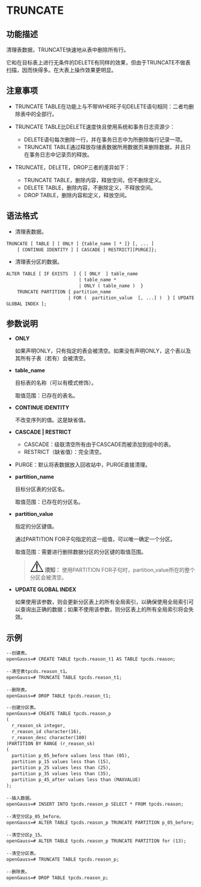 # TRUNCATE<a name="ZH-CN_TOPIC_0289900169"></a>

## 功能描述<a name="zh-cn_topic_0283137291_zh-cn_topic_0237122193_zh-cn_topic_0059777694_sf3e0cbc4893c4042ac208fca35e705e8"></a>

清理表数据，TRUNCATE快速地从表中删除所有行。

它和在目标表上进行无条件的DELETE有同样的效果，但由于TRUNCATE不做表扫描，因而快得多。在大表上操作效果更明显。

## 注意事项<a name="zh-cn_topic_0283137291_zh-cn_topic_0237122193_section5258164117111"></a>

-   TRUNCATE TABLE在功能上与不带WHERE子句DELETE语句相同：二者均删除表中的全部行。
-   TRUNCATE TABLE比DELETE速度快且使用系统和事务日志资源少：
    -   DELETE语句每次删除一行，并在事务日志中为所删除每行记录一项。
    -   TRUNCATE TABLE通过释放存储表数据所用数据页来删除数据，并且只在事务日志中记录页的释放。

-   TRUNCATE，DELETE，DROP三者的差异如下：
    -   TRUNCATE TABLE，删除内容，释放空间，但不删除定义。
    -   DELETE TABLE，删除内容，不删除定义，不释放空间。
    -   DROP TABLE，删除内容和定义，释放空间。


## 语法格式<a name="zh-cn_topic_0283137291_zh-cn_topic_0237122193_zh-cn_topic_0059777694_s8446a9bd83d843dfa13302117908ed38"></a>

-   清理表数据。

```
TRUNCATE [ TABLE ] [ ONLY ] {table_name [ * ]} [, ... ]
    [ CONTINUE IDENTITY ] [ CASCADE | RESTRICT][PURGE]};
```

-   清理表分区的数据。

```
ALTER TABLE [ IF EXISTS  ] { [ ONLY  ] table_name  
                           | table_name *  
                           | ONLY ( table_name )  } 
    TRUNCATE PARTITION { partition_name  
                       | FOR (  partition_value  [, ...] )  } [ UPDATE GLOBAL INDEX ];
```

## 参数说明<a name="zh-cn_topic_0283137291_zh-cn_topic_0237122193_zh-cn_topic_0059777694_sdbad1b573aae49f5aeba613b6fc3130d"></a>

-   **ONLY**

    如果声明ONLY，只有指定的表会被清空。如果没有声明ONLY，这个表以及其所有子表（若有）会被清空。

-   **table\_name**

    目标表的名称（可以有模式修饰）。

    取值范围：已存在的表名。

-   **CONTINUE IDENTITY**

    不改变序列的值。这是缺省值。

-   **CASCADE | RESTRICT**
    -   CASCADE：级联清空所有由于CASCADE而被添加到组中的表。
    -   RESTRICT（缺省值）：完全清空。

-   PURGE：默认将表数据放入回收站中，PURGE直接清理。
-   **partition\_name**

    目标分区表的分区名。

    取值范围：已存在的分区名。

-   **partition\_value**

    指定的分区键值。

    通过PARTITION FOR子句指定的这一组值，可以唯一确定一个分区。

    取值范围：需要进行删除数据分区的分区键的取值范围。

    >![](public_sys-resources/icon-notice.gif) **须知：** 
    >使用PARTITION FOR子句时，partition\_value所在的整个分区会被清空。


-   **UPDATE GLOBAL INDEX**

    如果使用该参数，则会更新分区表上的所有全局索引，以确保使用全局索引可以查询出正确的数据；如果不使用该参数，则分区表上的所有全局索引将会失效。


## 示例<a name="zh-cn_topic_0283137291_zh-cn_topic_0237122193_zh-cn_topic_0059777694_sfa74039cf5ab429abe7b4980088b2c5e"></a>

```
--创建表。
openGauss=# CREATE TABLE tpcds.reason_t1 AS TABLE tpcds.reason;

--清空表tpcds.reason_t1。
openGauss=# TRUNCATE TABLE tpcds.reason_t1;

--删除表。
openGauss=# DROP TABLE tpcds.reason_t1;
```

```
--创建分区表。
openGauss=# CREATE TABLE tpcds.reason_p
(
  r_reason_sk integer,
  r_reason_id character(16),
  r_reason_desc character(100)
)PARTITION BY RANGE (r_reason_sk)
(
  partition p_05_before values less than (05),
  partition p_15 values less than (15),
  partition p_25 values less than (25),
  partition p_35 values less than (35),
  partition p_45_after values less than (MAXVALUE)
);

--插入数据。
openGauss=# INSERT INTO tpcds.reason_p SELECT * FROM tpcds.reason;

--清空分区p_05_before。
openGauss=# ALTER TABLE tpcds.reason_p TRUNCATE PARTITION p_05_before;

--清空分区p_15。
openGauss=# ALTER TABLE tpcds.reason_p TRUNCATE PARTITION for (13);

--清空分区表。
openGauss=# TRUNCATE TABLE tpcds.reason_p;

--删除表。
openGauss=# DROP TABLE tpcds.reason_p;
```

